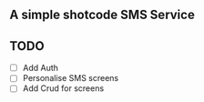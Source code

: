 ## A simple shotcode SMS Service
## TODO
- [ ] Add Auth
- [ ] Personalise SMS screens
- [ ] Add Crud for screens

